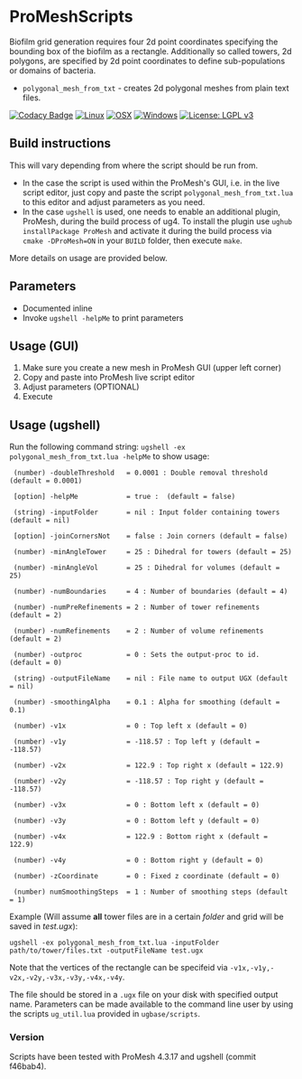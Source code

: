 # ProMeshScripts


Biofilm grid generation requires four 2d point coordinates specifying the bounding box of the biofilm as a rectangle. Additionally so called towers, 2d polygons, are specified by 2d point coordinates to define sub-populations or domains of bacteria.

- `polygonal_mesh_from_txt` - creates 2d polygonal meshes from plain text files.



[![Codacy Badge](https://api.codacy.com/project/badge/Grade/73579ffd7a804e72929752559b37a8e2)](https://app.codacy.com/gh/NeuroBox3D/ProMeshScripts?utm_source=github.com&utm_medium=referral&utm_content=NeuroBox3D/ProMeshScripts&utm_campaign=Badge_Grade_Dashboard)
 [![Linux](https://travis-ci.org/NeuroBox3D/ProMeshScripts.svg?branch=master)](https://travis-ci.org/NeuroBox3D/ProMeshScripts)
 [![OSX](https://travis-ci.org/NeuroBox3D/ProMeshScripts.svg?branch=master)](https://travis-ci.org/NeuroBox3D/ProMeshScripts)
[![Windows](https://ci.appveyor.com/api/projects/status/6nwlqfyatdb7lc7n?svg=true)](https://ci.appveyor.com/project/stephanmg/promeshscripts)
 [![License: LGPL v3](https://img.shields.io/badge/License-LGPL%20v3-blue.svg)](https://www.gnu.org/licenses/lgpl-3.0)

## Build instructions
This will vary depending from where the script should be run from. 
- In the case the script is used within the ProMesh's GUI, i.e. in the live script editor, just copy and paste the script `polygonal_mesh_from_txt.lua` to this editor and adjust parameters as you need.
- In the case `ugshell` is used, one needs to enable an additional plugin, ProMesh, during the build process of ug4. To install the plugin use `ughub installPackage ProMesh` and activate it during the build process via `cmake -DProMesh=ON` in your `BUILD` folder, then execute `make`. 

More details on usage are provided below.

## Parameters
- Documented inline
- Invoke `ugshell -helpMe` to print parameters

## Usage (GUI)
1. Make sure you create a new mesh in ProMesh GUI (upper left corner)
2. Copy and paste into ProMesh live script editor
3. Adjust parameters (OPTIONAL)
4. Execute

## Usage (ugshell)
Run the following command string:
`ugshell -ex polygonal_mesh_from_txt.lua -helpMe` to show usage:

```Executing polygonal_mesh_from_txt script...
 (number) -doubleThreshold   = 0.0001 : Double removal threshold (default = 0.0001)
 
 [option] -helpMe            = true :  (default = false)
 
 (string) -inputFolder       = nil : Input folder containing towers (default = nil)
 
 [option] -joinCornersNot    = false : Join corners (default = false)
 
 (number) -minAngleTower     = 25 : Dihedral for towers (default = 25)
 
 (number) -minAngleVol       = 25 : Dihedral for volumes (default = 25)
 
 (number) -numBoundaries     = 4 : Number of boundaries (default = 4)
 
 (number) -numPreRefinements = 2 : Number of tower refinements (default = 2)
 
 (number) -numRefinements    = 2 : Number of volume refinements (default = 2)
 
 (number) -outproc           = 0 : Sets the output-proc to id. (default = 0)
 
 (string) -outputFileName    = nil : File name to output UGX (default = nil)
 
 (number) -smoothingAlpha    = 0.1 : Alpha for smoothing (default = 0.1)
 
 (number) -v1x               = 0 : Top left x (default = 0)
 
 (number) -v1y               = -118.57 : Top left y (default = -118.57)
 
 (number) -v2x               = 122.9 : Top right x (default = 122.9)
 
 (number) -v2y               = -118.57 : Top right y (default = -118.57)
 
 (number) -v3x               = 0 : Bottom left x (default = 0)
 
 (number) -v3y               = 0 : Bottom left y (default = 0)
 
 (number) -v4x               = 122.9 : Bottom right x (default = 122.9)
 
 (number) -v4y               = 0 : Bottom right y (default = 0)
 
 (number) -zCoordinate       = 0 : Fixed z coordinate (default = 0)
 
 (number) numSmoothingSteps  = 1 : Number of smoothing steps (default = 1)
```

Example (Will assume **all** tower files are in a certain *folder* and grid will be saved in *test.ugx*):
```
ugshell -ex polygonal_mesh_from_txt.lua -inputFolder path/to/tower/files.txt -outputFileName test.ugx
```
Note that the vertices of the rectangle can be specifeid via `-v1x,-v1y,-v2x,-v2y,-v3x,-v3y,-v4x,-v4y`.


The file should be stored in a `.ugx` file on your disk with specified output name.
Parameters can be made available to the command line user by using the scripts
`ug_util.lua` provided in `ugbase/scripts`.

### Version
Scripts have been tested with ProMesh 4.3.17 and ugshell (commit f46bab4).

